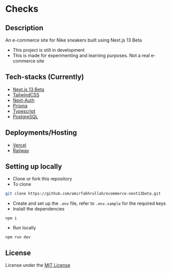 # Checks

## Description

An e-commerce site for Nike sneakers built using Next.js 13 Beta

- This project is still in development
- This is made for experimenting and learning purposes. Not a real e-commerce site

## Tech-stacks (Currently)

- [Next.js 13 Beta](https://beta.nextjs.org/docs)
- [TailwindCSS](https://tailwindcss.com/)
- [Next-Auth](https://next-auth.js.org/)
- [Prisma](https://www.prisma.io/)
- [Typescript](https://www.typescriptlang.org/)
- [PostgreSQL](https://www.postgresql.org/)

## Deployments/Hosting

- [Vercel](https://vercel.com/)
- [Railway](https://railway.app/)

## Setting up locally

- Clone or fork this repository
- To clone

```bash
git clone https://github.com/amirfakhrullah/ecommerce-next13beta.git
```

- Create and set up the `.env` file, refer to `.env.sample` for the required keys
- Install the dependencies

```
npm i
```

- Run locally

```
npm run dev
```

## License

License under the [MIT License](./LICENSE)
